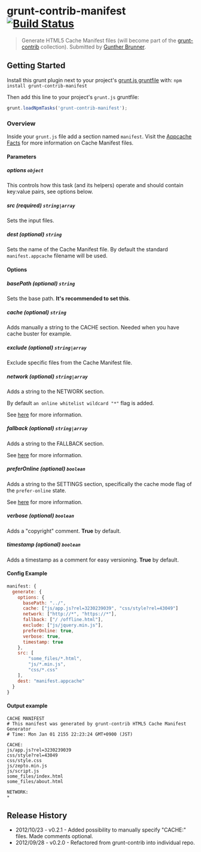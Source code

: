 # grunt-contrib-manifest [![Build Status](https://secure.travis-ci.org/gunta/grunt-contrib-manifest.png?branch=master)](http://travis-ci.org/gunta/grunt-contrib-manifest)
> Generate HTML5 Cache Manifest files (will become part of the [grunt-contrib](https://github.com/gruntjs/grunt-contrib) collection). Submitted by [Gunther Brunner](/gunta).


## Getting Started
Install this grunt plugin next to your project's [grunt.js gruntfile][getting_started] with: `npm install grunt-contrib-manifest`

Then add this line to your project's `grunt.js` gruntfile:

```javascript
grunt.loadNpmTasks('grunt-contrib-manifest');
```

[grunt]: https://github.com/cowboy/grunt
[getting_started]: https://github.com/cowboy/grunt/blob/master/docs/getting_started.md


### Overview

Inside your `grunt.js` file add a section named `manifest`.
Visit the [Appcache Facts](http://appcachefacts.info/) for more information on Cache Manifest files.




#### Parameters

##### options ```object```

This controls how this task (and its helpers) operate and should contain key:value pairs, see options below.

##### src (required)  ```string|array```

Sets the input files.

##### dest (optional) ```string```

Sets the name of the Cache Manifest file.
By default the standard ```manifest.appcache``` filename will be used.

#### Options

##### basePath (optional)  ```string```

Sets the base path. **It's recommended to set this**.

##### cache (optional)  ```string```

Adds manually a string to the CACHE section. Needed when you have cache buster for example.

##### exclude (optional)  ```string|array```

Exclude specific files from the Cache Manifest file.

##### network (optional)  ```string|array```

Adds a string to the NETWORK section.

By default ```an online whitelist wildcard "*"``` flag is added.

See [here](http://diveintohtml5.info/offline.html#network) for more information.

##### fallback (optional)  ```string|array```

Adds a string to the FALLBACK section.

See [here](http://diveintohtml5.info/offline.html#fallback) for more information.

##### preferOnline (optional)  ```boolean```

Adds a string to the SETTINGS section, specifically the cache mode flag of the ```prefer-online``` state.

See [here](http://www.whatwg.org/specs/web-apps/current-work/multipage/offline.html#concept-appcache-mode-prefer-online) for more information.

##### verbose (optional)  ```boolean```

Adds a "copyright" comment. **True** by default.

##### timestamp (optional)  ```boolean```

Adds a timestamp as a comment for easy versioning. **True** by default.


#### Config Example

``` javascript
manifest: {
  generate: {
    options: {
      basePath: "../",
      cache: ["js/app.js?rel=3230239039", "css/style?rel=43049"]
      network: ["http://*", "https://*"],
      fallback: ["/ /offline.html"],
      exclude: ["js/jquery.min.js"],
      preferOnline: true,
      verbose: true,
      timestamp: true
    },
    src: [
    	"some_files/*.html",
    	"js/*.min.js",
    	"css/*.css"
    ],
    dest: "manifest.appcache"
  }
}
```

#### Output example

```
CACHE MANIFEST
# This manifest was generated by grunt-contrib HTML5 Cache Manifest Generator
# Time: Mon Jan 01 2155 22:23:24 GMT+0900 (JST)

CACHE:
js/app.js?rel=3230239039
css/style?rel=43049
css/style.css
js/zepto.min.js
js/script.js
some_files/index.html
some_files/about.html

NETWORK:
*

```


## Release History

* 2012/10/23 - v0.2.1 - Added possibility to manually specify "CACHE:" files. Made comments optional.
* 2012/09/28 - v0.2.0 - Refactored from grunt-contrib into individual repo.


